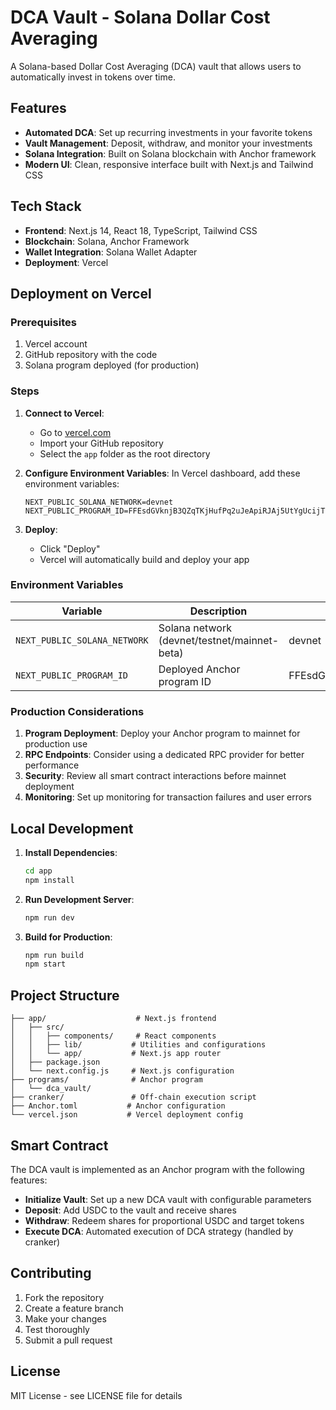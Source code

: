 # DCA Vault - Solana Dollar Cost Averaging

A Solana-based Dollar Cost Averaging (DCA) vault that allows users to automatically invest in tokens over time.

## Features

- **Automated DCA**: Set up recurring investments in your favorite tokens
- **Vault Management**: Deposit, withdraw, and monitor your investments
- **Solana Integration**: Built on Solana blockchain with Anchor framework
- **Modern UI**: Clean, responsive interface built with Next.js and Tailwind CSS

## Tech Stack

- **Frontend**: Next.js 14, React 18, TypeScript, Tailwind CSS
- **Blockchain**: Solana, Anchor Framework
- **Wallet Integration**: Solana Wallet Adapter
- **Deployment**: Vercel

## Deployment on Vercel

### Prerequisites

1. Vercel account
2. GitHub repository with the code
3. Solana program deployed (for production)

### Steps

1. **Connect to Vercel**:
   - Go to [vercel.com](https://vercel.com)
   - Import your GitHub repository
   - Select the `app` folder as the root directory

2. **Configure Environment Variables**:
   In Vercel dashboard, add these environment variables:
   ```
   NEXT_PUBLIC_SOLANA_NETWORK=devnet
   NEXT_PUBLIC_PROGRAM_ID=FFEsdGVknjB3QZqTKjHufPq2uJeApiRJAj5UtYgUcijT
   ```

3. **Deploy**:
   - Click "Deploy"
   - Vercel will automatically build and deploy your app

### Environment Variables

| Variable | Description | Default |
|----------|-------------|---------|
| `NEXT_PUBLIC_SOLANA_NETWORK` | Solana network (devnet/testnet/mainnet-beta) | devnet |
| `NEXT_PUBLIC_PROGRAM_ID` | Deployed Anchor program ID | FFEsdGVknjB3QZqTKjHufPq2uJeApiRJAj5UtYgUcijT |

### Production Considerations

1. **Program Deployment**: Deploy your Anchor program to mainnet for production use
2. **RPC Endpoints**: Consider using a dedicated RPC provider for better performance
3. **Security**: Review all smart contract interactions before mainnet deployment
4. **Monitoring**: Set up monitoring for transaction failures and user errors

## Local Development

1. **Install Dependencies**:
   ```bash
   cd app
   npm install
   ```

2. **Run Development Server**:
   ```bash
   npm run dev
   ```

3. **Build for Production**:
   ```bash
   npm run build
   npm start
   ```

## Project Structure

```
├── app/                    # Next.js frontend
│   ├── src/
│   │   ├── components/     # React components
│   │   ├── lib/           # Utilities and configurations
│   │   └── app/           # Next.js app router
│   ├── package.json
│   └── next.config.js     # Next.js configuration
├── programs/              # Anchor program
│   └── dca_vault/
├── cranker/               # Off-chain execution script
├── Anchor.toml           # Anchor configuration
└── vercel.json           # Vercel deployment config
```

## Smart Contract

The DCA vault is implemented as an Anchor program with the following features:

- **Initialize Vault**: Set up a new DCA vault with configurable parameters
- **Deposit**: Add USDC to the vault and receive shares
- **Withdraw**: Redeem shares for proportional USDC and target tokens
- **Execute DCA**: Automated execution of DCA strategy (handled by cranker)

## Contributing

1. Fork the repository
2. Create a feature branch
3. Make your changes
4. Test thoroughly
5. Submit a pull request

## License

MIT License - see LICENSE file for details
